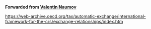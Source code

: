 **Forwarded from [Valentin Naumov](https://t.me/valnaumov)**

https://web-archive.oecd.org/tax/automatic-exchange/international-framework-for-the-crs/exchange-relationships/index.htm